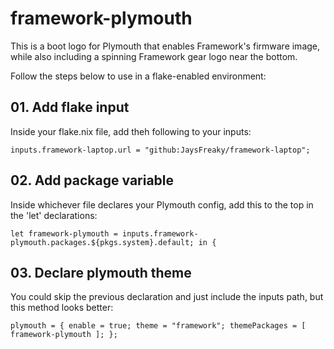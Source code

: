 # framework-plymouth
This is a boot logo for Plymouth that enables Framework's firmware image, while also including a spinning Framework gear logo near the bottom.

Follow the steps below to use in a flake-enabled environment:

## 01. Add flake input
Inside your flake.nix file, add theh following to your inputs:

`inputs.framework-laptop.url = "github:JaysFreaky/framework-laptop";`

## 02. Add package variable
Inside whichever file declares your Plymouth config, add this to the top in the 'let' declarations:

`let
  framework-plymouth = inputs.framework-plymouth.packages.${pkgs.system}.default;
in {`

## 03. Declare plymouth theme
You could skip the previous declaration and just include the inputs path, but this method looks better:

`plymouth = {
  enable = true;
  theme = "framework";
  themePackages = [ framework-plymouth ];
};`
